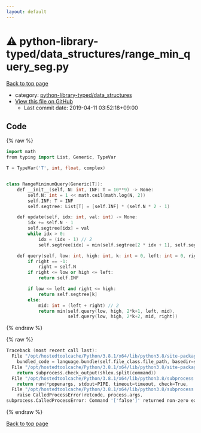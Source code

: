 ```yaml
---
layout: default
---
```


<!-- mathjax config similar to math.stackexchange -->
<script type="text/javascript" async
  src="https://cdnjs.cloudflare.com/ajax/libs/mathjax/2.7.5/MathJax.js?config=TeX-MML-AM_CHTML">
</script>
<script type="text/x-mathjax-config">
  MathJax.Hub.Config({
    TeX: { equationNumbers: { autoNumber: "AMS" }},
    tex2jax: {
      inlineMath: [ ['$','$'] ],
      processEscapes: true
    },
    "HTML-CSS": { matchFontHeight: false },
    displayAlign: "left",
    displayIndent: "2em"
  });
</script>

<script type="text/javascript" src="https://cdnjs.cloudflare.com/ajax/libs/jquery/3.4.1/jquery.min.js"></script>
<script src="https://cdn.jsdelivr.net/npm/jquery-balloon-js@1.1.2/jquery.balloon.min.js" integrity="sha256-ZEYs9VrgAeNuPvs15E39OsyOJaIkXEEt10fzxJ20+2I=" crossorigin="anonymous"></script>
<script type="text/javascript" src="../../../assets/js/copy-button.js"></script>
<link rel="stylesheet" href="../../../assets/css/copy-button.css" />


# :warning: python-library-typed/data_structures/range_min_query_seg.py

<a href="../../../index.html">Back to top page</a>

* category: <a href="../../../index.html#6b6ed370883cf5e19f314c91b85981e1">python-library-typed/data_structures</a>
* <a href="{{ site.github.repository_url }}/blob/master/python-library-typed/data_structures/range_min_query_seg.py">View this file on GitHub</a>
    - Last commit date: 2019-04-11 03:52:18+09:00




## Code

<a id="unbundled"></a>
{% raw %}
```cpp
import math
from typing import List, Generic, TypeVar

T = TypeVar('T', int, float, complex)


class RangeMinimumQuery(Generic[T]):
    def __init__(self, N: int, INF: T = 10**9) -> None:
        self.N: int = 1 << math.ceil(math.log(N, 2))
        self.INF: T = INF
        self.segtree: List[T] = [self.INF] * (self.N * 2 - 1)

    def update(self, idx: int, val: int) -> None:
        idx += self.N - 1
        self.segtree[idx] = val
        while idx > 0:
            idx = (idx - 1) // 2
            self.segtree[idx] = min(self.segtree[2 * idx + 1], self.segtree[2 * idx + 2])

    def query(self, low: int, high: int, k: int = 0, left: int = 0, right: int = -1) -> T:
        if right == -1:
            right = self.N
        if right <= low or high <= left:
            return self.INF

        if low <= left and right <= high:
            return self.segtree[k]
        else:
            mid: int = (left + right) // 2
            return min(self.query(low, high, 2*k+1, left, mid),
                       self.query(low, high, 2*k+2, mid, right))

```
{% endraw %}

<a id="bundled"></a>
{% raw %}
```cpp
Traceback (most recent call last):
  File "/opt/hostedtoolcache/Python/3.8.1/x64/lib/python3.8/site-packages/onlinejudge_verify/docs.py", line 347, in write_contents
    bundled_code = language.bundle(self.file_class.file_path, basedir=self.cpp_source_path)
  File "/opt/hostedtoolcache/Python/3.8.1/x64/lib/python3.8/site-packages/onlinejudge_verify/languages/other.py", line 48, in bundle
    return subprocess.check_output(shlex.split(command))
  File "/opt/hostedtoolcache/Python/3.8.1/x64/lib/python3.8/subprocess.py", line 411, in check_output
    return run(*popenargs, stdout=PIPE, timeout=timeout, check=True,
  File "/opt/hostedtoolcache/Python/3.8.1/x64/lib/python3.8/subprocess.py", line 512, in run
    raise CalledProcessError(retcode, process.args,
subprocess.CalledProcessError: Command '['false']' returned non-zero exit status 1.

```
{% endraw %}

<a href="../../../index.html">Back to top page</a>

